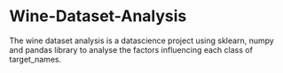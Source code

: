 # Wine-Dataset-Analysis
The wine dataset analysis is a datascience project using sklearn, numpy and pandas library to analyse the factors influencing each class of target_names.
